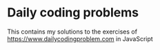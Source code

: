 # Daily coding problems
This contains my solutions to the exercises of https://www.dailycodingproblem.com in JavaScript
